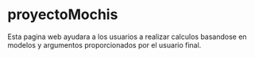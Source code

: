 # proyectoMochis
Esta pagina web ayudara a los usuarios a realizar calculos basandose en modelos y argumentos proporcionados por el usuario final.
